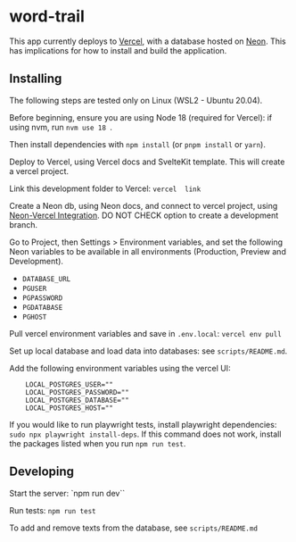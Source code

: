 # word-trail

This app currently deploys to [Vercel](https://vercel.com/docs), with a database hosted on [Neon](https://neon.tech/docs). This has implications for how to install and build the application.

## Installing

The following steps are tested only on Linux (WSL2 - Ubuntu 20.04).

Before beginning, ensure you are using Node 18 (required for Vercel): if using nvm, run `nvm use 18 `.

Then install dependencies with `npm install` (or `pnpm install` or `yarn`).

Deploy to Vercel, using Vercel docs and SvelteKit template. This will create a vercel project.

Link this development folder to Vercel: `vercel  link`

Create a Neon db, using Neon docs, and connect to vercel project, using [Neon-Vercel Integration](https://vercel.com/integrations/neon). DO NOT CHECK option to create a development branch.

Go to Project, then Settings > Environment variables, and set the following Neon variables to be available in all environments (Production, Preview and Development).

- `DATABASE_URL`
- `PGUSER`
- `PGPASSWORD`
- `PGDATABASE`
- `PGHOST`

Pull vercel environment variables and save in `.env.local`: `vercel env pull`

Set up local database and load data into databases: see `scripts/README.md`.

Add the following environment variables using the vercel UI:

```
    LOCAL_POSTGRES_USER=""
    LOCAL_POSTGRES_PASSWORD=""
    LOCAL_POSTGRES_DATABASE=""
    LOCAL_POSTGRES_HOST=""
```

If you would like to run playwright tests, install playwright dependencies: `sudo npx playwright install-deps`. If this command does not work, install the packages listed when you run `npm run test`.

## Developing

Start the server: `npm run dev``

Run tests: `npm run test`

To add and remove texts from the database, see `scripts/README.md`
